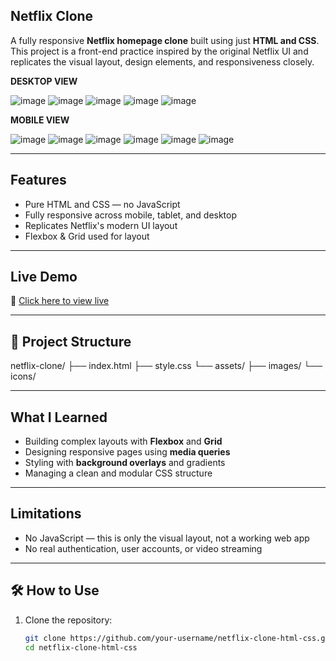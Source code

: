 ## Netflix Clone

A fully responsive **Netflix homepage clone** built using just **HTML and CSS**. This project is a front-end practice inspired by the original Netflix UI and replicates the visual layout, design elements, and responsiveness closely.

**DESKTOP VIEW**

![image](https://github.com/user-attachments/assets/42435e76-9258-441c-b0fa-18a0afb838ad)
![image](https://github.com/user-attachments/assets/189d5281-48b8-493a-baed-4b88dbee55cf)
![image](https://github.com/user-attachments/assets/2f0745f5-85dd-489e-86d2-6eb084188174)
![image](https://github.com/user-attachments/assets/2fef407e-3a89-473e-8382-908553a78b60)
![image](https://github.com/user-attachments/assets/07963a5b-b36d-477c-a221-e47b840137a0)

**MOBILE VIEW**

![image](https://github.com/user-attachments/assets/84c36297-365b-42eb-8cd6-0729eed0073f)
![image](https://github.com/user-attachments/assets/eeabc996-b27d-4533-92a4-95b18c9e5172)
![image](https://github.com/user-attachments/assets/a3664d3a-2519-49a9-881a-979bbf4fb5d3)
![image](https://github.com/user-attachments/assets/001d26b5-2370-451b-bc07-372c26fa7642)
![image](https://github.com/user-attachments/assets/bca298a4-050f-4acf-8116-b3981c0b17d4)
![image](https://github.com/user-attachments/assets/13830a8c-6a70-420c-8a26-f6914a8d63ad)

---

## Features

- Pure HTML and CSS — no JavaScript
- Fully responsive across mobile, tablet, and desktop
- Replicates Netflix's modern UI layout
- Flexbox & Grid used for layout

---

## Live Demo

🔗 [Click here to view live](https://saahitya04.github.io/NETFLIX-Clone-project/)  

---

## 📁 Project Structure

netflix-clone/
├── index.html
├── style.css
└── assets/
├── images/
└── icons/

---

## What I Learned

- Building complex layouts with **Flexbox** and **Grid**
- Designing responsive pages using **media queries**
- Styling with **background overlays** and gradients
- Managing a clean and modular CSS structure

---

## Limitations

- No JavaScript — this is only the visual layout, not a working web app
- No real authentication, user accounts, or video streaming

---

## 🛠️ How to Use

1. Clone the repository:
   ```bash
   git clone https://github.com/your-username/netflix-clone-html-css.git
   cd netflix-clone-html-css

